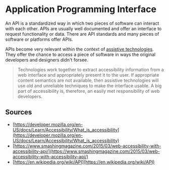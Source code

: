 # Application Programming Interface
An API is a standardized way in which two pieces of software can interact with each other. APIs are usually well documented and offer an interface to request functionality or data. There are API standards and many pieces of software or platforms offer APIs.

APIs become very relevant within the context of [assistive technologies](research/glossary/Assistive%20Technology.md). They offer the chance to access a piece of software in ways the original developers and designers didn't forsee.

> Technologies work together to extract accessibility information from a web interface and appropriately present it to the user. If appropriate content semantics are not available, then assistive technologies will use old and unreliable techniques to make the interface usable. A big part of accessibility is, therefore, an easily met responsibility of web developers. 

## Sources
- [https://developer.mozilla.org/en-US/docs/Learn/Accessibility/What_is_accessibility](https://developer.mozilla.org/en-US/docs/Learn/Accessibility/What_is_accessibility)
- [https://www.smashingmagazine.com/2015/03/web-accessibility-with-accessibility-api/](https://www.smashingmagazine.com/2015/03/web-accessibility-with-accessibility-api/)
- [https://en.wikipedia.org/wiki/API](https://en.wikipedia.org/wiki/API)